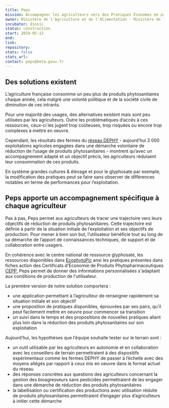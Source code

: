 ```yaml
---
title: Peps
mission: Accompagner les agriculteurs vers des Pratiques Économes en produits PhytoSanitaires (PEPS)
owner: Ministère de l'Agriculture et de l'Alimentation - Ministère de la Transition Écologique et Solidaire
incubator: dinsic 
status: construction
start: 2019-05-13 
end: 
link: 
repository: 
stats: false 
stats_url: 
contact: peps@beta.gouv.fr
---
```


## Des solutions existent 

L’agriculture française consomme un peu plus de produits phytosanitaires chaque année, cela malgré une volonté politique et de la société civile de diminution de ces intrants. 

Pour une majorité des usages, des alternatives existent mais sont peu utilisées par les agriculteurs. Outre les problématiques d’accès à ces ressources, ceux-ci les jugent trop coûteuses, trop risquées ou encore trop complexes à mettre en oeuvre.

Cependant, les résultats des fermes du [réseau DEPHY](http://www.ecophytopic.fr/tr/innovation-en-marche/réseau-dephy) - aujourd’hui 3 000 exploitations agricoles engagées dans une démarche volontaire de réduction de l’usage de produits phytosanitaires - montrent qu’avec un accompagnement adapté et un objectif précis, les agriculteurs réduisent leur consommation de ces produits. 

En système grandes cultures & élevage et pour le glyphosate par exemple, la modification des  pratiques peut se faire sans observer de différences notables en terme de performances pour l’exploitation. 


## Peps apporte un accompagnement spécifique à chaque agriculteur 

Pas à pas, Peps permet aux agriculteurs de tracer une trajectoire vers leurs objectifs de réduction de produits phytosanitaires. Cette trajectoire est définie à partir de la situation initiale de l’exploitation et ses objectifs de production. Pour mener à bien son but, l’utilisateur bénéficie tout au long de sa démarche de l’apport de connaissances techniques, de support et de collaboration entre usagers. 

En cohérence avec le centre national de ressource glyphosate, les ressources disponibles dans [EcophytoPic](http://www.ecophytopic.fr/) ansi les pratiques présentes dans fiches action des Certificats d'Economie de Produits Phytopharmaceutiques [CEPP](https://alim.agriculture.gouv.fr/cepp/#/content/ap-fichesaction), Peps permet de donner des informations personnalisées s'adaptant aux conditions de production de l'utilisateur.

La première version de notre solution comportera :
- une application permettant à l’agriculteur de renseigner rapidement sa situation initiale et son objectif
- une proposition de pratiques disponibles, éprouvées par ses pairs, qu’il peut facilement mettre en oeuvre pour commencer sa transition
- un suivi dans le temps et des propositions de nouvelles pratiques allant plus loin dans la réduction des produits phytosanitaires sur son exploitation

Aujourd’hui, les hypothèses  que l’équipe souhaite tester sur le terrain sont :
- un outil utilisable par les agriculteurs en autonomie et en collaboration avec les conseillers de terrain permettraient à des dispositifs expérimentaux comme les fermes DEPHY de passer à l’échelle avec des moyens allégés par rapport à ceux mis en oeuvre dans le format actuel du réseau
- des réponses concrètes aux questions des agriculteurs concernant la gestion des bioagresseurs sans pesticides permettraient de les engager dans une démarche de réduction des produits phytosanitaires 
- la labellisation ou certification des productions avec utilisation réduite de produits phytosanitaires permettraient d’engager plus d’agriculteurs à initier cette démarche 

